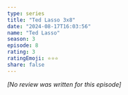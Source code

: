 ```yaml
---
type: series
title: "Ted Lasso 3x8"
date: "2024-08-17T16:03:56"
name: "Ted Lasso"
season: 3
episode: 8
rating: 3
ratingEmoji: ⭐️⭐️⭐️
share: false
---
```


_[No review was written for this episode]_
